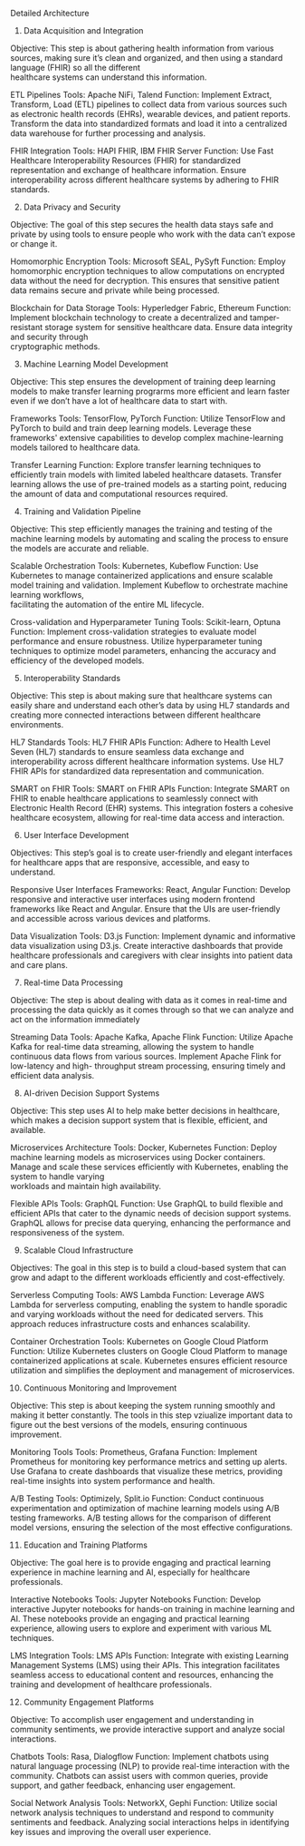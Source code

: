 Detailed Architecture

1. Data Acquisition and Integration

  Objective: This step is about gathering health information from various sources, making sure it’s clean and organized, and then using a standard language (FHIR) so all the different       
  healthcare systems can understand this information. 

  ETL Pipelines
    Tools: Apache NiFi, Talend
    Function: Implement Extract, Transform, Load (ETL) pipelines to collect data from various sources such as electronic health records (EHRs), wearable devices, and patient reports. 
    Transform the data into standardized formats and load it into a centralized data warehouse for further processing and analysis.
    
  FHIR Integration
    Tools: HAPI FHIR, IBM FHIR Server
    Function: Use Fast Healthcare Interoperability Resources (FHIR) for standardized representation and exchange of healthcare information. Ensure interoperability across different 
    healthcare systems by adhering to FHIR standards.
    
2. Data Privacy and Security

  Objective: The goal of this step secures the health data stays safe and private by using tools to ensure people who work with the data can’t expose or change it. 

  Homomorphic Encryption
    Tools: Microsoft SEAL, PySyft
    Function: Employ homomorphic encryption techniques to allow computations on encrypted data without the need for decryption. This ensures that sensitive patient data remains secure and       private while being processed.
    
  Blockchain for Data Storage
    Tools: Hyperledger Fabric, Ethereum
    Function: Implement blockchain technology to create a decentralized and tamper-resistant storage system for sensitive healthcare data. Ensure data integrity and security through         
    cryptographic methods.
    
3. Machine Learning Model Development

  Objective: This step ensures the development of training deep learning models to make transfer learning prograrms more efficient and learn faster even if we don’t have a lot of healthcare 
  data to start with. 

  Frameworks
    Tools: TensorFlow, PyTorch
    Function: Utilize TensorFlow and PyTorch to build and train deep learning models. Leverage these frameworks' extensive capabilities to develop complex machine-learning models tailored
    to healthcare data.
    
  Transfer Learning
    Function: Explore transfer learning techniques to efficiently train models with limited labeled healthcare datasets. Transfer learning allows the use of pre-trained models as a starting     point, reducing the amount of data and computational resources required.
    
4. Training and Validation Pipeline

  Objective: This step efficiently manages the training and testing of the machine learning models by automating and scaling the process to ensure the models are accurate and reliable. 

  Scalable Orchestration
    Tools: Kubernetes, Kubeflow
    Function: Use Kubernetes to manage containerized applications and ensure scalable model training and validation. Implement Kubeflow to orchestrate machine learning workflows,     
    facilitating the automation of the entire ML lifecycle.
    
  Cross-validation and Hyperparameter Tuning
    Tools: Scikit-learn, Optuna
    Function: Implement cross-validation strategies to evaluate model performance and ensure robustness. Utilize hyperparameter tuning techniques to optimize model parameters, enhancing the 
    accuracy and efficiency of the developed models.
    
5. Interoperability Standards

  Objective: This step is about making sure that healthcare systems can easily share and understand each other’s data by using HL7 standards and creating more connected interactions between 
  different healthcare environments. 

  HL7 Standards
    Tools: HL7 FHIR APIs
    Function: Adhere to Health Level Seven (HL7) standards to ensure seamless data exchange and interoperability across different healthcare information systems. Use HL7 FHIR APIs for 
    standardized data representation and communication.
    
  SMART on FHIR
    Tools: SMART on FHIR APIs
    Function: Integrate SMART on FHIR to enable healthcare applications to seamlessly connect with Electronic Health Record (EHR) systems. This integration fosters a cohesive healthcare 
    ecosystem, allowing for real-time data access and interaction.
    
6. User Interface Development

  Objectives: This step’s goal is to create user-friendly and elegant interfaces for healthcare apps that are responsive, accessible, and easy to understand. 

  Responsive User Interfaces
    Frameworks: React, Angular
    Function: Develop responsive and interactive user interfaces using modern frontend frameworks like React and Angular. Ensure that the UIs are user-friendly and accessible across various 
    devices and platforms.
    
  Data Visualization
    Tools: D3.js
    Function: Implement dynamic and informative data visualization using D3.js. Create interactive dashboards that provide healthcare professionals and caregivers with clear insights into       patient data and care plans.
    
7. Real-time Data Processing

  Objective: The step is about dealing with data as it comes in real-time and processing the data quickly as it comes through so that we can analyze and act on the information immediately

  Streaming Data
    Tools: Apache Kafka, Apache Flink
    Function: Utilize Apache Kafka for real-time data streaming, allowing the system to handle continuous data flows from various sources. Implement Apache Flink for low-latency and high-       throughput stream processing, ensuring timely and efficient data analysis.
    
8. AI-driven Decision Support Systems

  Objective: This step uses AI to help make better decisions in healthcare, which makes a decision support system that is flexible, efficient, and available. 

  Microservices Architecture
    Tools: Docker, Kubernetes
    Function: Deploy machine learning models as microservices using Docker containers. Manage and scale these services efficiently with Kubernetes, enabling the system to handle varying   
    workloads and maintain high availability.
    
  Flexible APIs
    Tools: GraphQL
    Function: Use GraphQL to build flexible and efficient APIs that cater to the dynamic needs of decision support systems. GraphQL allows for precise data querying, enhancing the 
    performance and responsiveness of the system.
    
9. Scalable Cloud Infrastructure

  Objectives: The goal in this step is to build a cloud-based system that can grow and adapt to the different workloads efficiently and cost-effectively. 

  Serverless Computing
    Tools: AWS Lambda
    Function: Leverage AWS Lambda for serverless computing, enabling the system to handle sporadic and varying workloads without the need for dedicated servers. This approach reduces            infrastructure costs and enhances scalability.
    
  Container Orchestration
    Tools: Kubernetes on Google Cloud Platform
    Function: Utilize Kubernetes clusters on Google Cloud Platform to manage containerized applications at scale. Kubernetes ensures efficient resource utilization and simplifies the            deployment and management of microservices.
    
10. Continuous Monitoring and Improvement

  Objective: This step is about keeping the system running smoothly and making it better constantly. The tools in this step vziualize important data to figure out the best versions of the 
   models, ensuring continuous improvement. 

  Monitoring Tools
    Tools: Prometheus, Grafana
    Function: Implement Prometheus for monitoring key performance metrics and setting up alerts. Use Grafana to create dashboards that visualize these metrics, providing real-time insights 
    into system performance and health.
    
  A/B Testing
    Tools: Optimizely, Split.io
    Function: Conduct continuous experimentation and optimization of machine learning models using A/B testing frameworks. A/B testing allows for the comparison of different model versions, 
    ensuring the selection of the most effective configurations.
    
11. Education and Training Platforms

  Objective: The goal here is to provide engaging and practical learning experience in machine learning and AI, especially for healthcare professionals. 

  Interactive Notebooks
    Tools: Jupyter Notebooks
    Function: Develop interactive Jupyter notebooks for hands-on training in machine learning and AI. These notebooks provide an engaging and practical learning experience, allowing users 
    to explore and experiment with various ML techniques.
    
  LMS Integration
    Tools: LMS APIs
    Function: Integrate with existing Learning Management Systems (LMS) using their APIs. This integration facilitates seamless access to educational content and resources, enhancing the 
    training and development of healthcare professionals.
    
12. Community Engagement Platforms

  Objective: To accomplish user engagement and understanding in community sentiments, we provide interactive support and analyze social interactions.  

  Chatbots
    Tools: Rasa, Dialogflow
    Function: Implement chatbots using natural language processing (NLP) to provide real-time interaction with the community. Chatbots can assist users with common queries, provide support,     and gather feedback, enhancing user engagement.
    
  Social Network Analysis
    Tools: NetworkX, Gephi
    Function: Utilize social network analysis techniques to understand and respond to community sentiments and feedback. Analyzing social interactions helps in identifying key issues and        improving the overall user experience.

